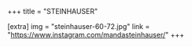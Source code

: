 +++
title = "STEINHAUSER"

[extra]
img = "steinhauser-60-72.jpg"
link = "https://www.instagram.com/mandasteinhauser/"
+++